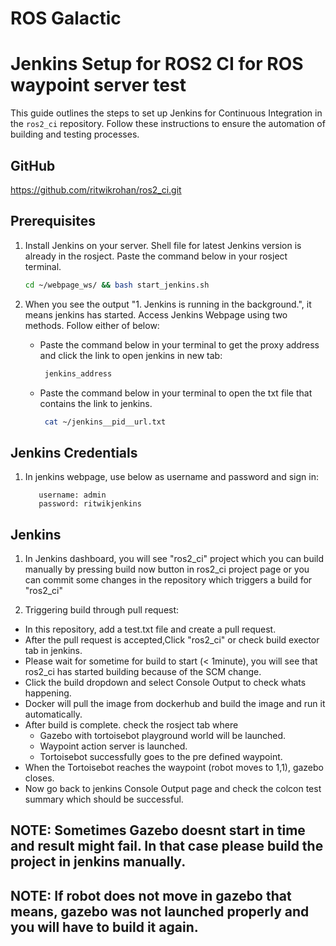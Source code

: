 # ROS Galactic
# Jenkins Setup for ROS2 CI for ROS waypoint server test

This guide outlines the steps to set up Jenkins for Continuous Integration in the `ros2_ci` repository. Follow these instructions to ensure the automation of building and testing processes.

## GitHub

https://github.com/ritwikrohan/ros2_ci.git

## Prerequisites

1. Install Jenkins on your server. Shell file for latest Jenkins version is already in the rosject. Paste the command below in your rosject terminal. 

    ```bash
    cd ~/webpage_ws/ && bash start_jenkins.sh
    ```

2. When you see the output "1. Jenkins is running in the background.", it means jenkins has started. Access Jenkins Webpage using two methods. Follow either of below:
   - Paste the command below in your terminal to get the proxy address and click the link to open jenkins in new tab:
     ```bash
      jenkins_address
     ```
   - Paste the command below in your terminal to open the txt file that contains the link to jenkins.
     ```bash
      cat ~/jenkins__pid__url.txt
     ```

## Jenkins Credentials

1. In jenkins webpage, use below as username and password and sign in:
     ```
        username: admin
        password: ritwikjenkins
     ```
   
## Jenkins

1. In Jenkins dashboard, you will see "ros2_ci" project which you can build manually by pressing build now button in ros2_ci project page or you can commit some changes in the repository which triggers a build for "ros2_ci"

2. Triggering build through pull request:
  - In this repository, add a test.txt file and create a pull request.
  - After the pull request is accepted,Click "ros2_ci" or check build exector tab in jenkins.
  - Please wait for sometime for build to start (< 1minute), you will see that ros2_ci has started building because of the SCM change.
  - Click the build dropdown and select Console Output to check whats happening.
  - Docker will pull the image from dockerhub and build the image and run it automatically.
  - After build is complete. check the rosject tab where
      - Gazebo with tortoisebot playground world will be launched.
      - Waypoint action server is launched.
      - Tortoisebot successfully goes to the pre defined waypoint.
  - When the Tortoisebot reaches the waypoint (robot moves to 1,1), gazebo closes.
  - Now go back to jenkins Console Output page and check the colcon test summary which should be successful.

## NOTE: Sometimes Gazebo doesnt start in time and result might fail. In that case please build the project in jenkins manually.

## NOTE: If robot does not move in gazebo that means, gazebo was not launched properly and you will have to build it again.
   

